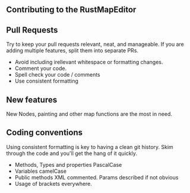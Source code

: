 ## Contributing to the RustMapEditor

## Pull Requests
Try to keep your pull requests relevant, neat, and manageable. If you are adding multiple features, split them into separate PRs.
* Avoid including irellevant whitespace or formatting changes.
* Comment your code.
* Spell check your code / comments
* Use consistent formatting

## New features

New Nodes, painting and other map functions are the most in need.

## Coding conventions
Using consistent formatting is key to having a clean git history. Skim through the code and you'll get the hang of it quickly.
* Methods, Types and properties PascalCase
* Variables camelCase
* Public methods XML commented. Params described if not obvious
* Usage of brackets everywhere.

